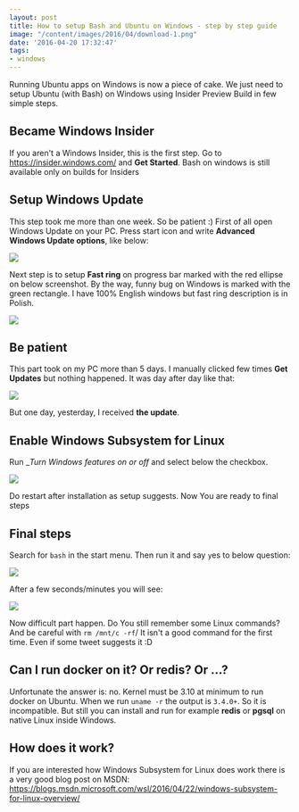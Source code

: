 ```yaml
---
layout: post
title: How to setup Bash and Ubuntu on Windows - step by step guide
image: "/content/images/2016/04/download-1.png"
date: '2016-04-20 17:32:47'
tags:
- windows
---
```


Running Ubuntu apps on Windows is now a piece of cake. We just need to setup Ubuntu (with Bash) on Windows using Insider Preview Build in few simple steps.

## Became Windows Insider
If you aren't a Windows Insider, this is the first step. Go to https://insider.windows.com/ and **Get Started**.
Bash on windows is still available only on builds for Insiders

## Setup Windows Update
This step took me more than one week. So be patient :)
First of all open Windows Update on your PC. Press start icon and write __Advanced Windows Update options__, like below:

![](/content/images/2016/04/00.png)

Next step is to setup **Fast ring** on progress bar marked with the red ellipse on below screenshot. By the way, funny bug on Windows is marked with the green rectangle. I have 100% English windows but fast ring description is in Polish.

![](/content/images/2016/04/02-1.png)

## Be patient
This part took on my PC more than 5 days. I manually clicked few times __Get Updates__ but nothing happened. It was day after day like that:

![](/content/images/2016/04/01-1.png)

But one day, yesterday, I received **the update**.

## Enable Windows Subsystem for Linux
Run __Turn Windows features on or off_ and select below the checkbox.

![](/content/images/2016/04/03.png)

Do restart after installation as setup suggests. Now You are ready to final steps

## Final steps
Search for `bash` in the start menu. Then run it and say `y`es to below question:

![](/content/images/2016/04/06.png)

After a few seconds/minutes you will see:

![](/content/images/2016/04/07.png)

Now difficult part happen. Do You still remember some Linux commands? And be careful with `rm /mnt/c -rf`/ It isn't a good command for the first time. Even if some tweet suggests it :D

## Can I run docker on it? Or redis? Or ...?
Unfortunate the answer is: no. Kernel must be 3.10 at minimum to run docker on Ubuntu. When we run `uname -r` the output is `3.4.0+`. So it is incompatible. But still you can install and run for example **redis** or **pgsql** on native Linux inside Windows.

## How does it work?
If you are interested how Windows Subsystem for Linux does work there is a very good blog post on MSDN: https://blogs.msdn.microsoft.com/wsl/2016/04/22/windows-subsystem-for-linux-overview/